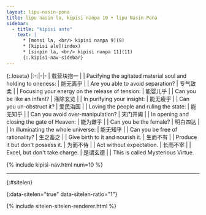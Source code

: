 ```yaml
---
layout: lipu-nasin-pona
title: lipu nasin la, kipisi nanpa 10 • lipu Nasin Pona
sidebar:
  - title: "kipisi ante"
    text: |
      * [monsi la, <br/> kipisi nanpa 9](9)
      * [kipisi ale](index)
      * [sinpin la, <br/> kipisi nanpa 11](11)
      {:.kipisi-nav-sidebar}
---
```


{:.loseta}
|:-:|-|-
| 载营块抱一 |  | Pacifying the agitated material soul and holding to oneness:
| 能无离乎   |  | Are you able to avoid separation?
| 专气致柔   |  | Focusing your energy on the release of tension:
| 能婴儿乎   |  | Can you be like an infant?
| 涤除玄览   |  | In purifying your insight:
| 能无疲乎   |  | Can you un-obstruct it?
| 爱民治国   |  | Loving the people and ruling the state:
| 能无知乎   |  | Can you avoid over-manipulation?
| 天门开阖   |  | In opening and closing the gate of Heaven:
| 能为雌乎   |  | Can you be the female?
| 明白四达   |  | In illuminating the whole universe:
| 能无知乎   |  | Can you be free of rationality?
| 生之<wbr/>畜之   |  | Give birth to it and nourish it.
| 生而不有   |  | Produce it but don't possess it.
| 为而不侍   |  | Act without expectation.
| 长而不宰   |  | Excel, but don't take charge.
| 是谓玄德   |  | This is called Mysterious Virtue.

{% include kipisi-nav.html num=10 %}

-------
{:#sitelen}

{:data-sitelen="true" data-sitelen-ratio="1"}

{% include sitelen-sitelen-renderer.html %}
